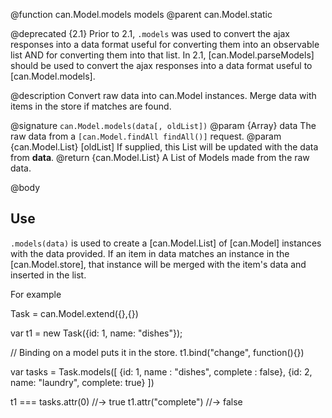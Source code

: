 @function can.Model.models models
@parent can.Model.static

@deprecated {2.1} Prior to 2.1, `.models` was used to convert the ajax
responses into a data format useful for converting them into an observable
list AND for converting them into that list. In 2.1, [can.Model.parseModels] should
be used to convert the ajax responses into a data format useful to [can.Model.models].

@description Convert raw data into can.Model instances. Merge data with items in
the store if matches are found.

@signature `can.Model.models(data[, oldList])`
@param {Array<Object>} data The raw data from a `[can.Model.findAll findAll()]` request.
@param {can.Model.List} [oldList] If supplied, this List will be updated with the data from
__data__.
@return {can.Model.List} A List of Models made from the raw data.


@body

## Use

`.models(data)` is used to create a [can.Model.List] of [can.Model] instances
with the data provided. If an item in data matches an instance in the [can.Model.store],
that instance will be merged with the item's data and inserted in the list.

For example

   Task = can.Model.extend({},{})

   var t1 = new Task({id: 1, name: "dishes"});

   // Binding on a model puts it in the store.
   t1.bind("change", function(){})

   var tasks = Task.models([
     {id: 1, name : "dishes", complete : false},
     {id: 2, name: "laundry", complete: true}
   ])

   t1 === tasks.attr(0) //-> true
   t1.attr("complete")  //-> false